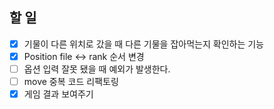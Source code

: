 ## 할 일

- [x] 기물이 다른 위치로 갔을 때 다른 기물을 잡아먹는지 확인하는 기능
- [x] Position file <-> rank 순서 변경
- [ ] 옵션 입력 잘못 됐을 때 예외가 발생한다.  
- [ ] move 중복 코드 리팩토링
- [x] 게임 결과 보여주기 